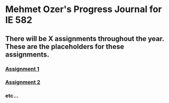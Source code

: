 
# **Mehmet Ozer's Progress Journal for IE 582**

## There will be X assignments throughout the year. These are the placeholders for these assignments.

### [Assignment 1](https://bu-ie-582.github.io/fall21-sencer4898/files/HW1.html)

### [Assignment 2](https://www.twitter.com)

### etc...
